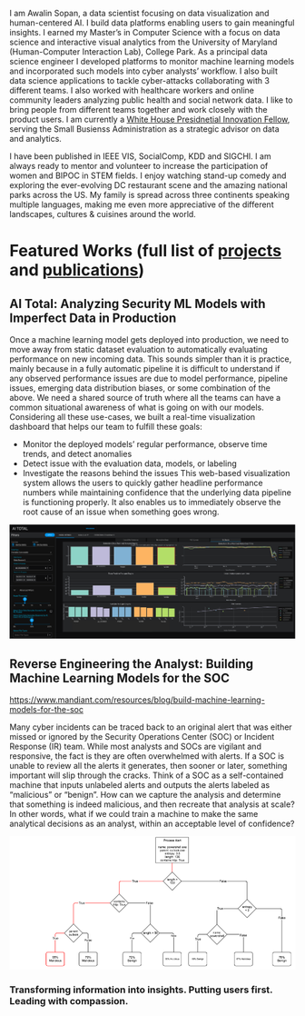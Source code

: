 I am Awalin Sopan, a data scientist focusing on data visualization and human-centered AI. I build data platforms enabling users to gain meaningful insights. I earned my Master’s in Computer Science with a focus on data science and interactive visual analytics from the University of Maryland (Human-Computer Interaction Lab), College Park. As a principal data science engineer I developed platforms to monitor machine learning models and incorporated such models into cyber analysts’ workflow. I also built data science applications to tackle cyber-attacks collaborating with 3 different teams. I also worked with healthcare workers and online community leaders analyzing public health and social network data. I like to bring people from different teams together and work closely with the product users. I am currently a [White House Presidnetial Innovation Fellow](https://presidentialinnovationfellows.gov/fellows/awalin-sopan/), serving the Small Busienss Administration as a strategic advisor on data and analytics.

I have been published in IEEE VIS, SocialComp, KDD and SIGCHI. I am always ready to mentor and volunteer to increase the participation of women and BIPOC in STEM fields. I enjoy watching stand-up comedy and exploring the ever-evolving DC restaurant scene and the amazing national parks across the US. My family is spread across three continents speaking multiple languages, making me even more appreciative of the different landscapes, cultures & cuisines around the world.


# Featured Works (full list of [projects](//projects.markdown) and [publications](/publications.md))

## AI Total: Analyzing Security ML Models with Imperfect Data in Production

Once a machine learning model gets deployed into production, we need to move away from static dataset evaluation to automatically evaluating performance on new incoming data. This sounds simpler than it is practice, mainly because in a fully automatic pipeline it is difficult to understand if any observed performance issues are due to model performance, pipeline issues, emerging data distribution biases, or some combination of the above. We need a shared source of truth where all the teams can have a common situational awareness of what is going on with our models. Considering all these use-cases, we built a real-time visualization dashboard that helps our team to fulfill these goals: 

* Monitor the deployed models’ regular performance, observe time trends, and detect anomalies 
* Detect issue with the evaluation data, models, or labeling 
* Investigate the reasons behind the issues 
This web-based visualization system allows the users to quickly gather headline performance numbers while maintaining confidence that the underlying data pipeline is functioning properly. It also enables us to immediately observe the root cause of an issue when something goes wrong. 

![AI Total](/model_metric.webp)


## Reverse Engineering the Analyst: Building Machine Learning Models for the SOC

https://www.mandiant.com/resources/blog/build-machine-learning-models-for-the-soc

Many cyber incidents can be traced back to an original alert that was either missed or ignored by the Security Operations Center (SOC) or Incident Response (IR) team. While most analysts and SOCs are vigilant and responsive, the fact is they are often overwhelmed with alerts. If a SOC is unable to review all the alerts it generates, then sooner or later, something important will slip through the cracks. Think of a SOC as a self-contained machine that inputs unlabeled alerts and outputs the alerts labeled as “malicious” or “benign”. How can we capture the analysis and determine that something is indeed malicious, and then recreate that analysis at scale? In other words, what if we could train a machine to make the same analytical decisions as an analyst, within an acceptable level of confidence?

![SOC ML Model](/ml-models-soc4.png)

### Transforming information into insights. Putting users first. Leading with compassion.


